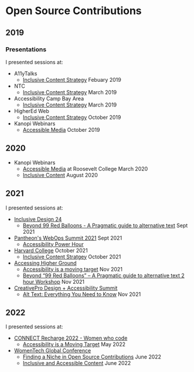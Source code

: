 # Open Source Contributions

## 2019

### Presentations
I presented sessions at:
 * A11yTalks
   * [Inclusive Content Strategy](https://groups.drupal.org/node/534761) Febuary 2019
 * NTC
   * [Inclusive Content Strategy](https://www.youtube.com/watch?v=-BWxtqXURGQ) March 2019
 * Accessibility Camp Bay Area
   * [Inclusive Content Strategy](http://www.accessibilitycampbay.org/2019talks.php) March 2019
 * HigherEd Web
   * [Inclusive Content Strategy](https://2019.highedweb.org/session/inclusive-content-strategy/) October 2019
 * Kanopi Webinars
   * [Accessible Media](https://www.youtube.com/watch?v=DxR3A-Se40c&t=1849s) October 2019


## 2020

 * Kanopi Webinars
   * [Accessible Media](https://www.youtube.com/watch?v=wl4NgIYEoxQ) at Roosevelt College March 2020
   * [Inclusive Content](https://www.youtube.com/channel/UCKsJvO3IocRkmvKRwTLU_ww) August 2020


## 2021

I presented sessions at:
 * [Inclusive Design 24](https://inclusivedesign24.org/2021/)
   * [Beyond 99 Red Balloons - A Pragmatic guide to alternative text](https://www.youtube.com/watch?v=dRlVASl7Bh0&list=PLn7dsvRdQEfFoUIFxtSsp8PjHm-glki1Z&index=4) Sept 2021
 * [Pantheon's WebOps Summit 2021](https://pantheon.io/webops21-content-hub) Sept 2021
   * [Accessibility Power Hour](https://pantheon.io/resources/accessibility-power-hour)
 * [Harvard College](https://college.harvard.edu/) October 2021
   * [Inclusive Content Stratgey](https://calendar.college.harvard.edu/event/inclusive_content) October 2021
 * [Accessing Higher Ground](https://accessinghigherground.org/)
   * [Accessibility is a moving target](https://accessinghigherground.org/accessibility-is-a-moving-target/) Nov 2021
   * [Beyond “99 Red Balloons” – A Pragmatic guide to alternative text 2 hour Workshop](https://accessinghigherground.org/beyond-99-red-balloons-a-pragmatic-guide-to-alternative-text/) Nov 2021
 * [CreativePro Design + Accessibility Summit](https://creativepro.com/design-accessibility-summit/)
   * [Alt Text: Everything You Need to Know](https://creativepro.com/design-accessibility-summit/#tve-jump-17b88b5aba1) Nov 2021

## 2022

I presented sessions at:
 * [CONNECT Recharge 2022 - Women who code](https://hopin.com/events/connect-recharge-2022/registration)
   * [Accessibility is a Moving Target](https://hopin.com/events/connect-recharge-2022) May 2022
 * [WomenTech Global Conference](https://www.womentech.net/?gclid=EAIaIQobChMInong_Yii9wIVETizAB11tAAREAAYASAAEgIoxvD_BwE)
   * [Finding a Niche in Open Source Contributions](https://www.womentech.net/?gclid=EAIaIQobChMInong_Yii9wIVETizAB11tAAREAAYASAAEgIoxvD_BwE) June 2022
   * [Inclusive and Accessible Content](https://www.womentech.net/?gclid=EAIaIQobChMInong_Yii9wIVETizAB11tAAREAAYASAAEgIoxvD_BwE) June 2022
